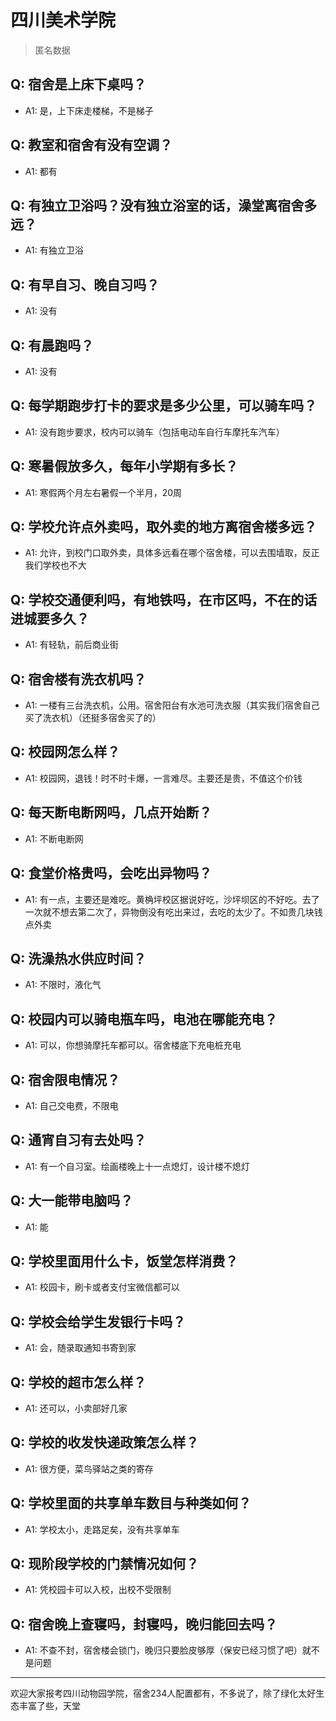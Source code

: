 # 四川美术学院
> 匿名数据
## Q: 宿舍是上床下桌吗？
- A1: 是，上下床走楼梯，不是梯子
## Q: 教室和宿舍有没有空调？
- A1: 都有
## Q: 有独立卫浴吗？没有独立浴室的话，澡堂离宿舍多远？
- A1: 有独立卫浴
## Q: 有早自习、晚自习吗？
- A1: 没有
## Q: 有晨跑吗？
- A1: 没有
## Q: 每学期跑步打卡的要求是多少公里，可以骑车吗？
- A1: 没有跑步要求，校内可以骑车（包括电动车自行车摩托车汽车）
## Q: 寒暑假放多久，每年小学期有多长？
- A1: 寒假两个月左右暑假一个半月，20周
## Q: 学校允许点外卖吗，取外卖的地方离宿舍楼多远？
- A1: 允许，到校门口取外卖，具体多远看在哪个宿舍楼，可以去围墙取，反正我们学校也不大
## Q: 学校交通便利吗，有地铁吗，在市区吗，不在的话进城要多久？
- A1: 有轻轨，前后商业街
## Q: 宿舍楼有洗衣机吗？
- A1: 一楼有三台洗衣机，公用。宿舍阳台有水池可洗衣服（其实我们宿舍自己买了洗衣机）（还挺多宿舍买了的）
## Q: 校园网怎么样？
- A1: 校园网，退钱！时不时卡爆，一言难尽。主要还是贵，不值这个价钱
## Q: 每天断电断网吗，几点开始断？
- A1: 不断电断网
## Q: 食堂价格贵吗，会吃出异物吗？
- A1: 有一点，主要还是难吃。黄桷坪校区据说好吃，沙坪坝区的不好吃。去了一次就不想去第二次了，异物倒没有吃出来过，去吃的太少了。不如贵几块钱点外卖
## Q: 洗澡热水供应时间？
- A1: 不限时，液化气
## Q: 校园内可以骑电瓶车吗，电池在哪能充电？
- A1: 可以，你想骑摩托车都可以。宿舍楼底下充电桩充电
## Q: 宿舍限电情况？
- A1: 自己交电费，不限电
## Q: 通宵自习有去处吗？
- A1: 有一个自习室。绘画楼晚上十一点熄灯，设计楼不熄灯
## Q: 大一能带电脑吗？
- A1: 能
## Q: 学校里面用什么卡，饭堂怎样消费？
- A1: 校园卡，刷卡或者支付宝微信都可以
## Q: 学校会给学生发银行卡吗？
- A1: 会，随录取通知书寄到家
## Q: 学校的超市怎么样？
- A1: 还可以，小卖部好几家
## Q: 学校的收发快递政策怎么样？
- A1: 很方便，菜鸟驿站之类的寄存
## Q: 学校里面的共享单车数目与种类如何？
- A1: 学校太小，走路足矣，没有共享单车
## Q: 现阶段学校的门禁情况如何？
- A1: 凭校园卡可以入校，出校不受限制
## Q: 宿舍晚上查寝吗，封寝吗，晚归能回去吗？
- A1: 不查不封，宿舍楼会锁门，晚归只要脸皮够厚（保安已经习惯了吧）就不是问题
***
欢迎大家报考四川动物园学院，宿舍234人配置都有，不多说了，除了绿化太好生态丰富了些，天堂